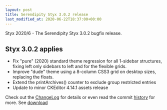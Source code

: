 ```yaml
---
layout: post
title: Serendipity Styx 3.0.2 release
last_modified_at: 2020-06-22T18:37:00+00:00
---
```


Styx 2020/6 - The Serendipity Styx 3.0.2 bugfix release.

## Styx 3.0.2 applies

  - Fix "pure" (2020) standard theme regression for all 1-sidebar structures, fixing left only sidebars to left and for the flexible grids.
  - Improve "dude" theme using a 8-column CSS3 grid on desktop sizes, replacing the floats.
  - Extend the printArchives() counter to exclude group restricted entries
  - Update to minor CKEditor 4.14.1 assets release

Check out the [ChangeLog](https://github.com/ophian/styx/blob/3.0.2/docs/NEWS) for details or even read the commit [history](https://github.com/ophian/styx/commits/3.0.2) for more. See [download](https://github.com/ophian/styx/releases/tag/3.0.2)
